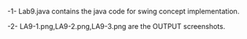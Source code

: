 -1- Lab9.java contains the java code for swing concept implementation.

-2- LA9-1.png,LA9-2.png,LA9-3.png are the OUTPUT screenshots.
